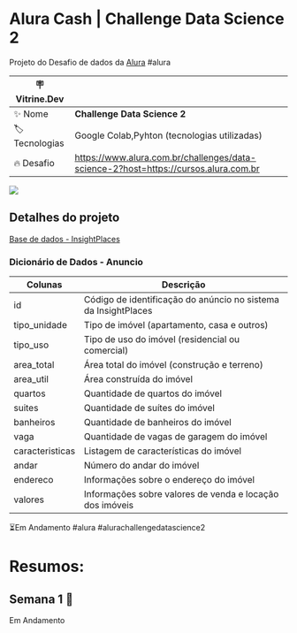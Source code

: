 # Alura Cash | Challenge Data Science 2

Projeto do Desafio de dados da [Alura](https://www.alura.com.br) #alura

| :placard: Vitrine.Dev |     |
| -------------  | --- |
| :sparkles: Nome        | **Challenge Data Science 2**
| :label: Tecnologias | Google Colab,Pyhton (tecnologias utilizadas)
| :fire: Desafio     | https://www.alura.com.br/challenges/data-science-2?host=https://cursos.alura.com.br

<!-- Inserir imagem com a #vitrinedev ao final do link -->
![](https://thumbs.dreamstime.com/b/carimbo-de-borracha-em-andamento-83357711.jpg#vitrinedev)

## Detalhes do projeto

[Base de dados - InsightPlaces](https://caelum-online-public.s3.amazonaws.com/challenge-spark/semana-1.zip)

### Dicionário de Dados - Anuncio

| Colunas         | Descrição                                                      |
|-----------------|----------------------------------------------------------------|
| id              | Código de identificação do anúncio no sistema da InsightPlaces |
| tipo_unidade    | Tipo de imóvel (apartamento, casa e outros)                    |
| tipo_uso        | Tipo de uso do imóvel (residencial ou comercial)               |
| area_total      | Área total do imóvel (construção e terreno)                    |
| area_util       | Área construída do imóvel                                      |
| quartos         | Quantidade de quartos do imóvel                                |
| suites          | Quantidade de suítes do imóvel                                 |
| banheiros       | Quantidade de banheiros do imóvel                              |
| vaga            | Quantidade de vagas de garagem do imóvel                       |
| caracteristicas | Listagem de características do imóvel                          |
| andar           | Número do andar do imóvel                                      |
| endereco        | Informações sobre o endereço do imóvel                         |
| valores         | Informações sobre valores de venda e locação dos imóveis       |

⏳Em Andamento #alura #alurachallengedatascience2

# Resumos:
## Semana 1 💾
Em Andamento
